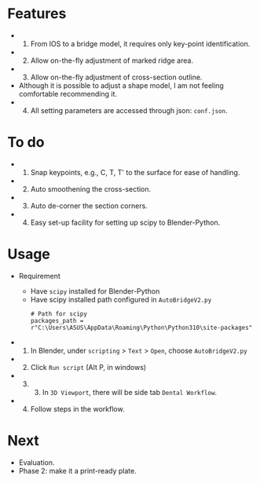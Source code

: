 # Features
* 1. From IOS to a bridge model, it requires only key-point identification.
* 2. Allow on-the-fly adjustment of marked ridge area.
* 3. Allow on-the-fly adjustment of cross-section outline.
* Although it is possible to adjust a shape model, I am not feeling comfortable recommending it.
* 4. All setting parameters are accessed through json: ```conf.json```.

# To do
* 1. Snap keypoints, e.g., C, T, T' to the surface for ease of handling.
* 2. Auto smoothening the cross-section.
* 3. Auto de-corner the section corners.
* 4. Easy set-up facility for setting up scipy to Blender-Python.

# Usage
* Requirement
  * Have ```scipy``` installed for Blender-Python
  * Have scipy installed path configured in ```AutoBridgeV2.py```
    ```
    # Path for scipy
    packages_path = r"C:\Users\ASUS\AppData\Roaming\Python\Python310\site-packages"
    ```
  
* 1. In Blender, under ```scripting``` > ```Text``` > ```Open```, choose ```AutoBridgeV2.py```
* 2. Click ```Run script``` (Alt P, in windows)
* 3. 3. In ```3D Viewport```, there will be side tab ```Dental Workflow```.
* 4. Follow steps in the workflow. 
 
# Next
* Evaluation.
* Phase 2: make it a print-ready plate.
